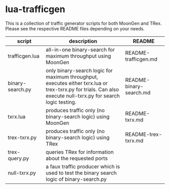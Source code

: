 # lua-trafficgen
This is a collection of traffic generator scripts for both MoonGen and TRex.  Please see the respective README files depending on your needs.

script | description | README
-------|-------------|-------
trafficgen.lua | all-in-one binary-search for maximum throughput using MoonGen | README-trafficgen.md
binary-search.py | only binary-search logic for maximum throughput, executes either txrx.lua or trex-txrx.py for trials.  Can also execute null-txrx.py for search logic testing.  | README-binary-search.md
txrx.lua | produces traffic only (no binary-search logic) using MoonGen  | README-txrx.md
trex-txrx.py | produces traffic only (no binary-search logic) using TRex  | README-trex-txrx.md
trex-query.py | queries TRex for information about the requested ports |
null-txrx.py | a faux traffic producer which is used to test the binary search logic of binary-search.py |
